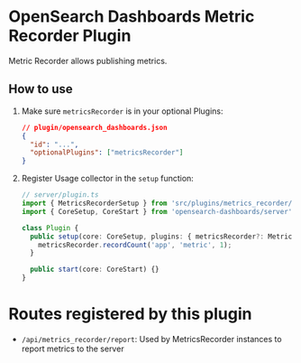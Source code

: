 # OpenSearch Dashboards Metric Recorder Plugin

Metric Recorder allows publishing metrics.

## How to use

1. Make sure `metricsRecorder` is in your optional Plugins:

    ```json
    // plugin/opensearch_dashboards.json
    {
      "id": "...",
      "optionalPlugins": ["metricsRecorder"]
    }
    ```

2. Register Usage collector in the `setup` function:

    ```ts
    // server/plugin.ts
    import { MetricsRecorderSetup } from 'src/plugins/metrics_recorder/server';
    import { CoreSetup, CoreStart } from 'opensearch-dashboards/server';

    class Plugin {
      public setup(core: CoreSetup, plugins: { metricsRecorder?: MetricsRecorderSetup }) {
        metricsRecorder.recordCount('app', 'metric', 1);
      }

      public start(core: CoreStart) {}
    }
    ```

# Routes registered by this plugin

- `/api/metrics_recorder/report`: Used by MetricsRecorder instances to report metrics to the server
